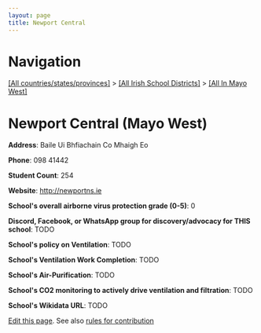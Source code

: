 ```yaml
---
layout: page
title: Newport Central
---
```

# Navigation

[[All countries/states/provinces]](../../..) > [[All Irish School Districts]](../..) > [[All In Mayo West]](..)

# Newport Central (Mayo West)

**Address**: Baile Ui Bhfiachain Co Mhaigh Eo

**Phone**: 098 41442

**Student Count**: 254

**Website**: <http://newportns.ie>

**School's overall airborne virus protection grade (0-5)**: 0

**Discord, Facebook, or WhatsApp group for discovery/advocacy for THIS school**: TODO

**School's policy on Ventilation**: TODO

**School's Ventilation Work Completion**: TODO

**School's Air-Purification**: TODO

**School's CO2 monitoring to actively drive ventilation and filtration**: TODO

**School's Wikidata URL**: TODO


[Edit this page](https://github.com/ventilate-schools/Ireland/edit/main/./Mayo_West/Newport_Central.md). See also [rules for contribution](../../../contribution-rules/)